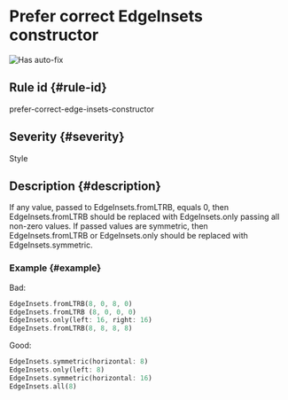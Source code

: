 # Prefer correct EdgeInsets constructor

![Has auto-fix](https://img.shields.io/badge/-has%20auto--fix-success)

## Rule id {#rule-id}

prefer-correct-edge-insets-constructor

## Severity {#severity}

Style

## Description {#description}

If any value, passed to EdgeInsets.fromLTRB, equals 0, then EdgeInsets.fromLTRB should be replaced with EdgeInsets.only passing all non-zero values. If passed values are symmetric, then EdgeInsets.fromLTRB or EdgeInsets.only should be replaced with EdgeInsets.symmetric.

### Example {#example}

Bad:

```dart
EdgeInsets.fromLTRB(8, 0, 8, 0)
EdgeInsets.fromLTRB (8, 0, 0, 0)
EdgeInsets.only(left: 16, right: 16)
EdgeInsets.fromLTRB(8, 8, 8, 8)
```

Good:

```dart
EdgeInsets.symmetric(horizontal: 8)
EdgeInsets.only(left: 8)
EdgeInsets.symmetric(horizontal: 16)
EdgeInsets.all(8)
```